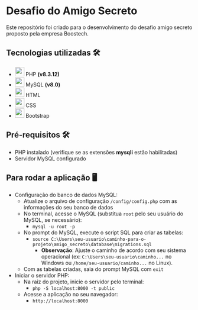 # Desafio do Amigo Secreto
Este repositório foi criado para o desenvolvimento do desafio amigo secreto proposto pela empresa Boostech.

## Tecnologias utilizadas 🛠️
- <img src="https://skillicons.dev/icons?i=php" width='25px'/> PHP **(v8.3.12)**
- <img src="https://skillicons.dev/icons?i=mysql" width='25px'/> MySQL **(v8.0)**
- <img src="https://skillicons.dev/icons?i=html" width='25px'/> HTML 
- <img src="https://skillicons.dev/icons?i=css" width='25px'/> CSS
- <img src="https://skillicons.dev/icons?i=bootstrap" width='25px'/> Bootstrap

## Pré-requisitos 🛠️
* PHP instalado (verifique se as extensões **mysqli** estão habilitadas)
* Servidor MySQL configurado

## Para rodar a aplicação 🖥️
- Configuração do banco de dados MySQL:
  - Atualize o arquivo de configuração `/config/config.php` com as informações do seu banco de dados 
  - No terminal, acesse o MySQL (substitua `root` pelo seu usuário do MySQL, se necessário):
     - `mysql -u root -p` 
  - No prompt do MySQL, execute o script SQL para criar as tabelas:
     - `source C:\Users\seu-usuario\caminho-para-o-projeto\amigo_secreto\database\migrations.sql`
       - **Observação**: Ajuste o caminho de acordo com seu sistema operacional (ex: `C:\Users\seu-usuario\caminho...` no Windows ou `/home/seu-usuario/caminho...` no Linux).
  - Com as tabelas criadas, saia do prompt MySQL com `exit`
- Iniciar o servidor PHP:
  - Na raiz do projeto, inicie o servidor pelo terminal:
    - `php -S localhost:8000 -t public`
  - Acesse a aplicação no seu navegador:
    - `http://localhost:8000`
